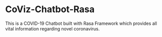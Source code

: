 # CoViz-Chatbot-Rasa
This is a COVID-19 Chatbot built with Rasa Framework which provides all vital information regarding novel coronavirus.
